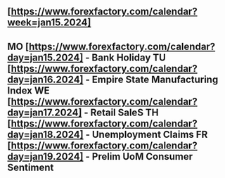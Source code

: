 [https://www.forexfactory.com/calendar?week=jan15.2024]
------------------------------------------------------------
MO [https://www.forexfactory.com/calendar?day=jan15.2024] - Bank Holiday
TU [https://www.forexfactory.com/calendar?day=jan16.2024] - Empire State Manufacturing Index
WE [https://www.forexfactory.com/calendar?day=jan17.2024] - Retail SaleS
TH [https://www.forexfactory.com/calendar?day=jan18.2024] - Unemployment Claims
FR [https://www.forexfactory.com/calendar?day=jan19.2024] - Prelim UoM Consumer Sentiment
------------------------------------------------------------
